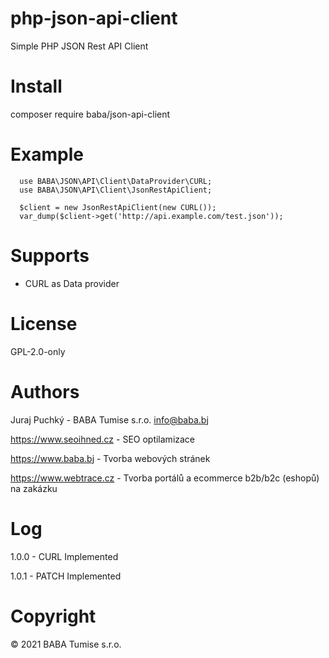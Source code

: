 # php-json-api-client

Simple PHP JSON Rest API Client

# Install

composer require baba/json-api-client

# Example
```
  use BABA\JSON\API\Client\DataProvider\CURL;
  use BABA\JSON\API\Client\JsonRestApiClient;
  
  $client = new JsonRestApiClient(new CURL());
  var_dump($client->get('http://api.example.com/test.json')); 
```

# Supports

- CURL as Data provider

# License

GPL-2.0-only

# Authors

Juraj Puchký - BABA Tumise s.r.o. <info@baba.bj>

https://www.seoihned.cz - SEO optilamizace

https://www.baba.bj - Tvorba webových stránek

https://www.webtrace.cz - Tvorba portálů a ecommerce b2b/b2c (eshopů) na zakázku

# Log

1.0.0 - CURL Implemented

1.0.1 - PATCH Implemented

# Copyright

&copy; 2021 BABA Tumise s.r.o.
